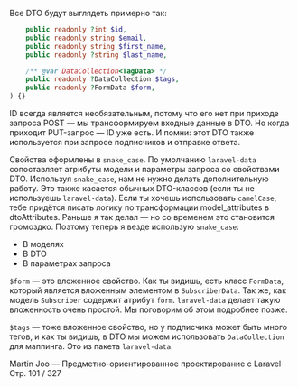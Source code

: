 Все DTO будут выглядеть примерно так:

```php
    public readonly ?int $id,
    public readonly string $email,
    public readonly string $first_name,
    public readonly ?string $last_name,

    /** @var DataCollection<TagData> */
    public readonly ?DataCollection $tags,
    public readonly ?FormData $form,
) {}
```

ID всегда является необязательным, потому что его нет при приходе запроса POST —
мы трансформируем входные данные в DTO.
Но когда приходит PUT-запрос — ID уже есть.
И помни: этот DTO также используется при запросе подписчиков и отправке ответа.

Свойства оформлены в `snake_case`. По умолчанию `laravel-data` сопоставляет
атрибуты модели и параметры запроса со свойствами DTO.
Используя `snake_case`, нам не нужно делать дополнительную работу.
Это также касается обычных DTO-классов (если ты не используешь `laravel-data`).
Если ты хочешь использовать `camelCase`, тебе придётся писать логику
по трансформации model\_attributes в dtoAttributes.
Раньше я так делал — но со временем это становится громоздко.
Поэтому теперь я везде использую `snake_case`:

* В моделях
* В DTO
* В параметрах запроса

`$form` — это вложенное свойство. Как ты видишь, есть класс `FormData`,
который является вложенным элементом в `SubscriberData`.
Так же, как модель `Subscriber` содержит атрибут `form`.
`laravel-data` делает такую вложенность очень простой. Мы поговорим об этом подробнее позже.

`$tags` — тоже вложенное свойство, но у подписчика может быть много тегов,
и как ты видишь, в DTO мы можем использовать `DataCollection` для маппинга.
Это из пакета `laravel-data`.

Martin Joo — Предметно-ориентированное проектирование с Laravel
Стр. 101 / 327

